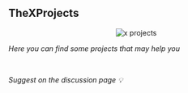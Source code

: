 ## TheXProjects



<div align="center">

<img src="https://komarev.com/ghpvc/?username=TheXProjects" alt="x projects"/>

</div>

*Here you can find some projects that may help you*

<br>

*Suggest on the discussion page 💡*
